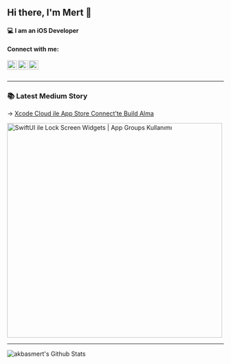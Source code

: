 ## Hi there, I'm Mert 👋


#### 💻  I am an iOS Developer

#### Connect with me:

[<img align="left" alt="akbasmert | LinkedIn" width="22px" src="https://www.svgrepo.com/show/448234/linkedin.svg" />][linkedin]
[<img align="left" alt="akbasmert | Medium" width="22px" src="https://www.svgrepo.com/show/364653/medium-logo-fill.svg" />][medium]
[<img align="left" alt="akbasmert | Twitter" width="22px" src="https://www.svgrepo.com/show/475689/twitter-color.svg" />][twitter]

<br />
<br />

---

### 📚 Latest Medium Story

-> [Xcode Cloud ile App Store Connect’te Build Alma](https://medium.com/@mert.ma246/xcode-cloud-ile-app-store-connectte-build-alma-d6aa6dbc4c54)

[<img src="https://medium.com/@mert.ma246/xcode-cloud-ile-app-store-connectte-build-alma-d6aa6dbc4c54" alt="SwiftUI ile Lock Screen Widgets | App Groups Kullanımı" width="500px">]([https://medium.com/@mert.ma246/swiftui-ile-lock-screen-widgets-app-groups-kullanımı-28b4d0e965a9](https://medium.com/@mert.ma246/xcode-cloud-ile-app-store-connectte-build-alma-d6aa6dbc4c54))

---

<img align="left" alt="akbasmert's Github Stats" src="https://github-readme-stats.vercel.app/api?username=akbasmert&show_icons=true&hide_border=true" />

[medium]: https://medium.com/@mert.ma246
[twitter]: https://twitter.com/_akbasmert
[linkedin]: https://www.linkedin.com/in/mert-akba%C5%9F-006398171
